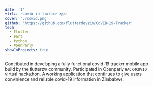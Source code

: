 ```yaml
---
date: '1'
title: 'COVID-19 Tracker App'
cover: './covid.png'
github: 'https://github.com/flutterdevzim/CoVID-19-Tracker'
tech:
  - Flutter
  - Dart
  - Python
  - OpenParly
showInProjects: true
---
```


Contributed in developing a fully functional covid-19 tracker mobile app build by the flutterzw community. Participated in Openparly `HACK4COVID` virtual hackathon. A working application that continues to give users convinience and reliable covid-19 information in Zimbabwe.
